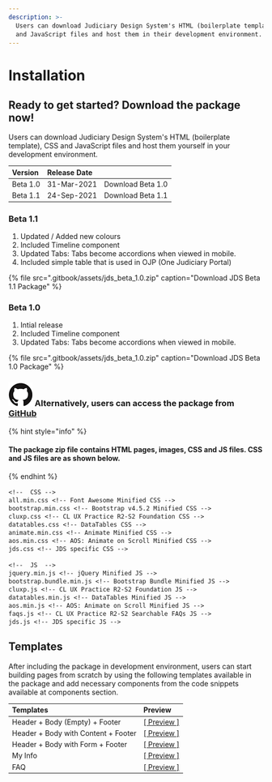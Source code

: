 ```yaml
---
description: >-
  Users can download Judiciary Design System's HTML (boilerplate template), CSS
  and JavaScript files and host them in their development environment.
---
```


# Installation

## Ready to get started? Download the package now!

Users can download Judiciary Design System's HTML \(boilerplate template\), CSS and JavaScript files and host them yourself in your development environment.

| Version | Release Date |  |
| :--- | :--- | :--- |
| Beta 1.0 | 31-Mar-2021 | Download Beta 1.0 |
| Beta 1.1 | 24-Sep-2021 | Download Beta 1.1 |

### Beta 1.1

1. Updated / Added new colours
2. Included Timeline component
3. Updated Tabs: Tabs become accordions when viewed in mobile. 
4. Included simple table that is used in OJP \(One Judiciary Portal\)

{% file src=".gitbook/assets/jds\_beta\_1.0.zip" caption="Download JDS Beta 1.1 Package" %}

### Beta 1.0

1. Intial release
2. Included Timeline component
3. Updated Tabs: Tabs become accordions when viewed in mobile. 

{% file src=".gitbook/assets/jds\_beta\_1.0.zip" caption="Download JDS Beta 1.0 Package" %}

### ![](.gitbook/assets/image%20%28127%29.png) Alternatively, users can access the package from [GitHub](https://github.com/JudiciaryDS-Github/jds)

{% hint style="info" %}
#### The package zip file contains HTML pages, images, CSS and JS files. CSS and JS files are as shown below.
{% endhint %}

```text
<!--  CSS --> 
all.min.css <!-- Font Awesome Minified CSS -->
bootstrap.min.css <!-- Bootstrap v4.5.2 Minified CSS -->
cluxp.css <!-- CL UX Practice R2-S2 Foundation CSS -->
datatables.css <!-- DataTables CSS -->
animate.min.css <!-- Animate Minified CSS -->
aos.min.css <!-- AOS: Animate on Scroll Minified CSS --> 
jds.css <!-- JDS specific CSS -->

<!--  JS  --> 
jquery.min.js <!-- jQuery Minified JS --> 
bootstrap.bundle.min.js <!-- Bootstrap Bundle Minified JS --> 
cluxp.js <!-- CL UX Practice R2-S2 Foundation JS --> 
datatables.min.js <!-- DataTables Minified JS --> 
aos.min.js <!-- AOS: Animate on Scroll Minified JS --> 
faqs.js <!-- CL UX Practice R2-S2 Searchable FAQs JS --> 
jds.js <!-- JDS specific JS -->
```

## Templates

After including the package in development environment, users can start building pages from scratch by using the following templates available in the package and add necessary components from the code snippets available at components section.

| Templates | Preview |
| :--- | :--- |
| Header + Body \(Empty\) + Footer | [\[ Preview \]](http://cloud.crimsonlogic.com/2021/website/jds/v1/page-empty.html) |
| Header + Body with Content + Footer | [\[ Preview \]](http://cloud.crimsonlogic.com/2021/website/jds/v1/page-with-content.html) |
| Header + Body with Form + Footer | [\[ Preview \]](http://cloud.crimsonlogic.com/2021/website/jds/v1/page-with-form.html) |
| My Info | [\[ Preview \]](http://cloud.crimsonlogic.com/2021/website/jds/v1/my-info.html) |
| FAQ | [\[ Preview \]](http://cloud.crimsonlogic.com/2021/website/jds/v1/faq.html) |



